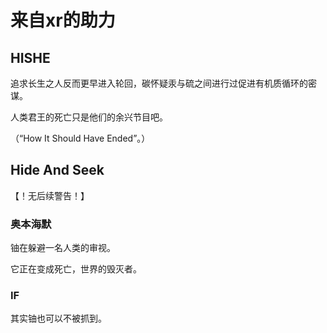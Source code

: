 # 来自xr的助力

## HISHE

追求长生之人反而更早进入轮回，碳怀疑汞与硫之间进行过促进有机质循环的密谋。

人类君王的死亡只是他们的余兴节目吧。

（“How It Should Have Ended”。）


## Hide And Seek

【！无后续警告！】

### 奥本海默

铀在躲避一名人类的审视。

它正在变成死亡，世界的毁灭者。

### IF
其实铀也可以不被抓到。
